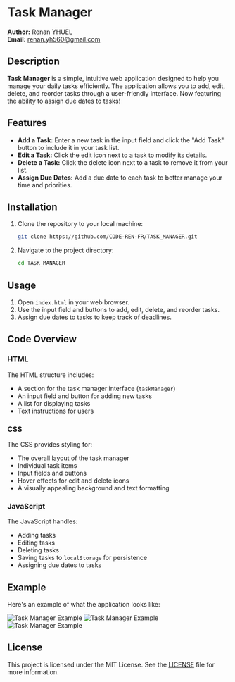 # Task Manager

**Author:** Renan YHUEL  
**Email:** renan.yh560@gmail.com  

## Description

**Task Manager** is a simple, intuitive web application designed to help you manage your daily tasks efficiently. The application allows you to add, edit, delete, and reorder tasks through a user-friendly interface. Now featuring the ability to assign due dates to tasks!

## Features

- **Add a Task:** Enter a new task in the input field and click the "Add Task" button to include it in your task list.
- **Edit a Task:** Click the edit icon next to a task to modify its details.
- **Delete a Task:** Click the delete icon next to a task to remove it from your list.
- **Assign Due Dates:** Add a due date to each task to better manage your time and priorities.

## Installation

1. Clone the repository to your local machine:
    ```sh
    git clone https://github.com/CODE-REN-FR/TASK_MANAGER.git
    ```
2. Navigate to the project directory:
    ```sh
    cd TASK_MANAGER
    ```

## Usage

1. Open `index.html` in your web browser.
2. Use the input field and buttons to add, edit, delete, and reorder tasks.
3. Assign due dates to tasks to keep track of deadlines.

## Code Overview

### HTML

The HTML structure includes:
- A section for the task manager interface (`taskManager`)
- An input field and button for adding new tasks
- A list for displaying tasks
- Text instructions for users

### CSS

The CSS provides styling for:
- The overall layout of the task manager
- Individual task items
- Input fields and buttons
- Hover effects for edit and delete icons
- A visually appealing background and text formatting

### JavaScript

The JavaScript handles:
- Adding tasks
- Editing tasks
- Deleting tasks
- Saving tasks to `localStorage` for persistence
- Assigning due dates to tasks

## Example

Here's an example of what the application looks like:

![Task Manager Example](app.png)
![Task Manager Example](task.png)
![Task Manager Example](info.png)

## License

This project is licensed under the MIT License. See the [LICENSE](LICENSE) file for more information.


